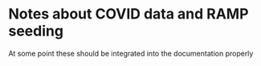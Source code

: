 # Notes about COVID data and RAMP seeding

At some point these should be integrated into the documentation properly


